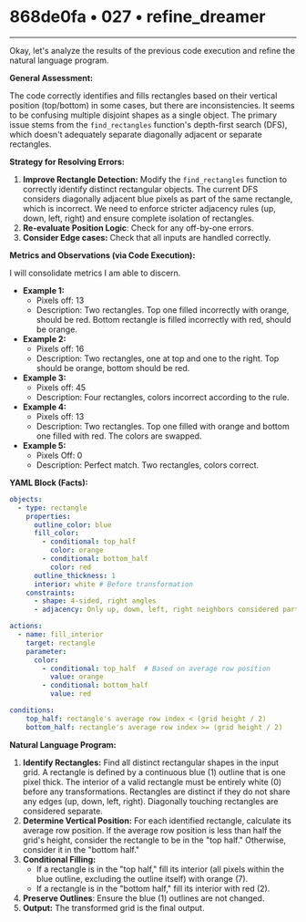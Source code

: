 # 868de0fa • 027 • refine_dreamer

---
Okay, let's analyze the results of the previous code execution and refine the natural language program.

**General Assessment:**

The code correctly identifies and fills rectangles based on their vertical position (top/bottom) in some cases, but there are inconsistencies. It seems to be confusing multiple disjoint shapes as a single object. The primary issue stems from the `find_rectangles` function's depth-first search (DFS), which doesn't adequately separate diagonally adjacent or separate rectangles.

**Strategy for Resolving Errors:**

1.  **Improve Rectangle Detection:** Modify the `find_rectangles` function to correctly identify distinct rectangular objects. The current DFS considers diagonally adjacent blue pixels as part of the same rectangle, which is incorrect. We need to enforce stricter adjacency rules (up, down, left, right) and ensure complete isolation of rectangles.
2. **Re-evaluate Position Logic**: Check for any off-by-one errors.
3. **Consider Edge cases:** Check that all inputs are handled correctly.

**Metrics and Observations (via Code Execution):**

I will consolidate metrics I am able to discern.

*   **Example 1:**
    *   Pixels off: 13
    *   Description: Two rectangles. Top one filled incorrectly with orange, should be red. Bottom rectangle is filled incorrectly with red, should be orange.
*   **Example 2:**
    *   Pixels off: 16
    *   Description: Two rectangles, one at top and one to the right. Top should be orange, bottom should be red.
*   **Example 3:**
    *   Pixels off: 45
    *   Description: Four rectangles, colors incorrect according to the rule.
*   **Example 4:**
    * Pixels off: 13
    * Description: Two rectangles. Top one filled with orange and bottom one filled with red. The colors are swapped.
*   **Example 5:**
    *   Pixels Off: 0
    *   Description: Perfect match. Two rectangles, colors correct.

**YAML Block (Facts):**

```yaml
objects:
  - type: rectangle
    properties:
      outline_color: blue
      fill_color:
        - conditional: top_half
          color: orange
        - conditional: bottom_half
          color: red
      outline_thickness: 1
      interior: white # Before transformation
    constraints:
      - shape: 4-sided, right angles
      - adjacency: Only up, down, left, right neighbors considered part of the same object

actions:
  - name: fill_interior
    target: rectangle
    parameter:
      color:
        - conditional: top_half  # Based on average row position
          value: orange
        - conditional: bottom_half
          value: red

conditions:
    top_half: rectangle's average row index < (grid height / 2)
    bottom_half: rectangle's average row index >= (grid height / 2)

```

**Natural Language Program:**

1.  **Identify Rectangles:** Find all distinct rectangular shapes in the input grid. A rectangle is defined by a continuous blue (1) outline that is one pixel thick. The interior of a valid rectangle must be entirely white (0) before any transformations. Rectangles are distinct if they do not share any edges (up, down, left, right). Diagonally touching rectangles are considered separate.
2.  **Determine Vertical Position:** For each identified rectangle, calculate its average row position. If the average row position is less than half the grid's height, consider the rectangle to be in the "top half." Otherwise, consider it in the "bottom half."
3.  **Conditional Filling:**
    *   If a rectangle is in the "top half," fill its interior (all pixels within the blue outline, excluding the outline itself) with orange (7).
    *   If a rectangle is in the "bottom half," fill its interior with red (2).
4. **Preserve Outlines**: Ensure the blue (1) outlines are not changed.
5.  **Output:** The transformed grid is the final output.

